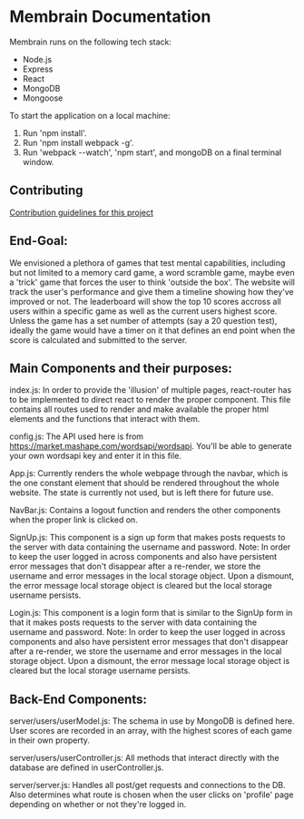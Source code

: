 # Membrain Documentation

Membrain runs on the following tech stack:
- Node.js
- Express
- React
- MongoDB
- Mongoose

To start the application on a local machine:

1. Run 'npm install'.
2. Run 'npm install webpack -g'.
3. Run 'webpack --watch', 'npm start', and mongoDB on a final terminal window.

## Contributing
[Contribution guidelines for this project](CONTRIBUTING.md)

## End-Goal: ##

We envisioned a plethora of games that test mental capabilities, including but not limited to a memory card game, a word scramble game, maybe even a 'trick' game that forces the user to think 'outside the box'. The website will track the user's performance and give them a timeline showing how they've improved or not. The leaderboard will show the top 10 scores accross all users within a specific game as well as the current users highest score. Unless the game has a set number of attempts (say a 20 question test), ideally the game would have a timer on it that defines an end point when the score is calculated and submitted to the server.

## Main Components and their purposes: ##

  index.js:
  In order to provide the 'illusion' of multiple pages, react-router has to be implemented to direct react to render the proper component. This file contains all routes used to render and make available the proper html elements and the functions that interact with them.

  config.js:
  The API used here is from https://market.mashape.com/wordsapi/wordsapi. You'll be able to generate your own wordsapi key and enter it in this file.

  App.js:
  Currently renders the whole webpage through the navbar, which is the one constant element that should be rendered throughout the whole website. The state is currently not used, but is left there for future use.

  NavBar.js:
  Contains a logout function and renders the other components when the proper link is clicked on.

  SignUp.js:
  This component is a sign up form that makes posts requests to the server with data containing the username and password.
  Note: In order to keep the user logged in across components and also have persistent error messages that don't disappear after a re-render, we store the username and error messages in the local storage object. Upon a dismount, the error message local storage object is cleared but the local storage username persists.

  Login.js:
  This component is a login form that is similar to the SignUp form in that it makes posts requests to the server with data containing the username and password.
  Note: In order to keep the user logged in across components and also have persistent error messages that don't disappear after a re-render, we store the username and error messages in the local storage object. Upon a dismount, the error message local storage object is cleared but the local storage username persists.

## Back-End Components: ##

   server/users/userModel.js:
    The schema in use by MongoDB is defined here. User scores are recorded in an array, with the highest scores of each game in their own property.

   server/users/userController.js:
    All methods that interact directly with the database are defined in userController.js.

   server/server.js:
    Handles all post/get requests and connections to the DB. Also determines what route is chosen when the user clicks on 'profile' page depending on whether or not they're logged in.

